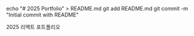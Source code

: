 echo "# 2025 Portfolio" > README.md
git add README.md
git commit -m "Initial commit with README"

2025 리액트 포트폴리오